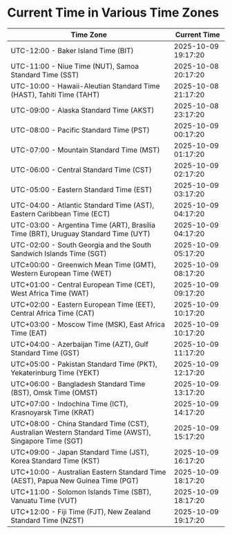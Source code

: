 # Current Time in Various Time Zones

| Time Zone | Current Time |
|-----------|--------------|
| UTC-12:00 - Baker Island Time (BIT) | 2025-10-09 19:17:20 |
| UTC-11:00 - Niue Time (NUT), Samoa Standard Time (SST) | 2025-10-08 20:17:20 |
| UTC-10:00 - Hawaii-Aleutian Standard Time (HAST), Tahiti Time (TAHT) | 2025-10-08 21:17:20 |
| UTC-09:00 - Alaska Standard Time (AKST) | 2025-10-08 23:17:20 |
| UTC-08:00 - Pacific Standard Time (PST) | 2025-10-09 00:17:20 |
| UTC-07:00 - Mountain Standard Time (MST) | 2025-10-09 01:17:20 |
| UTC-06:00 - Central Standard Time (CST) | 2025-10-09 02:17:20 |
| UTC-05:00 - Eastern Standard Time (EST) | 2025-10-09 03:17:20 |
| UTC-04:00 - Atlantic Standard Time (AST), Eastern Caribbean Time (ECT) | 2025-10-09 04:17:20 |
| UTC-03:00 - Argentina Time (ART), Brasília Time (BRT), Uruguay Standard Time (UYT) | 2025-10-09 04:17:20 |
| UTC-02:00 - South Georgia and the South Sandwich Islands Time (SGT) | 2025-10-09 05:17:20 |
| UTC±00:00 - Greenwich Mean Time (GMT), Western European Time (WET) | 2025-10-09 08:17:20 |
| UTC+01:00 - Central European Time (CET), West Africa Time (WAT) | 2025-10-09 09:17:20 |
| UTC+02:00 - Eastern European Time (EET), Central Africa Time (CAT) | 2025-10-09 10:17:20 |
| UTC+03:00 - Moscow Time (MSK), East Africa Time (EAT) | 2025-10-09 10:17:20 |
| UTC+04:00 - Azerbaijan Time (AZT), Gulf Standard Time (GST) | 2025-10-09 11:17:20 |
| UTC+05:00 - Pakistan Standard Time (PKT), Yekaterinburg Time (YEKT) | 2025-10-09 12:17:20 |
| UTC+06:00 - Bangladesh Standard Time (BST), Omsk Time (OMST) | 2025-10-09 13:17:20 |
| UTC+07:00 - Indochina Time (ICT), Krasnoyarsk Time (KRAT) | 2025-10-09 14:17:20 |
| UTC+08:00 - China Standard Time (CST), Australian Western Standard Time (AWST), Singapore Time (SGT) | 2025-10-09 15:17:20 |
| UTC+09:00 - Japan Standard Time (JST), Korea Standard Time (KST) | 2025-10-09 16:17:20 |
| UTC+10:00 - Australian Eastern Standard Time (AEST), Papua New Guinea Time (PGT) | 2025-10-09 18:17:20 |
| UTC+11:00 - Solomon Islands Time (SBT), Vanuatu Time (VUT) | 2025-10-09 18:17:20 |
| UTC+12:00 - Fiji Time (FJT), New Zealand Standard Time (NZST) | 2025-10-09 19:17:20 |
